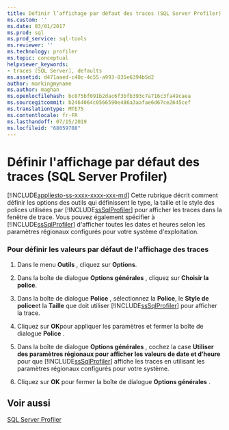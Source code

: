 ```yaml
---
title: Définir l’affichage par défaut des traces (SQL Server Profiler) | Microsoft Docs
ms.custom: ''
ms.date: 03/01/2017
ms.prod: sql
ms.prod_service: sql-tools
ms.reviewer: ''
ms.technology: profiler
ms.topic: conceptual
helpviewer_keywords:
- traces [SQL Server], defaults
ms.assetid: d471aaed-c40c-4c55-a993-835e6394b5d2
author: markingmyname
ms.author: maghan
ms.openlocfilehash: bc875bf091b2dac6f3bfb393c7a716c3fa49caea
ms.sourcegitcommit: b2464064c0566590e486a3aafae6d67ce2645cef
ms.translationtype: MTE75
ms.contentlocale: fr-FR
ms.lasthandoff: 07/15/2019
ms.locfileid: "68059708"
---
```

# <a name="set-trace-display-defaults-sql-server-profiler"></a>Définir l'affichage par défaut des traces (SQL Server Profiler)
[!INCLUDE[appliesto-ss-xxxx-xxxx-xxx-md](../../includes/appliesto-ss-xxxx-xxxx-xxx-md.md)]
  Cette rubrique décrit comment définir les options des outils qui définissent le type, la taille et le style des polices utilisées par [!INCLUDE[ssSqlProfiler](../../includes/sssqlprofiler-md.md)] pour afficher les traces dans la fenêtre de trace. Vous pouvez également spécifier à [!INCLUDE[ssSqlProfiler](../../includes/sssqlprofiler-md.md)] d'afficher toutes les dates et heures selon les paramètres régionaux configurés pour votre système d'exploitation.  
  
### <a name="to-set-trace-display-defaults"></a>Pour définir les valeurs par défaut de l'affichage des traces  
  
1.  Dans le menu **Outils** , cliquez sur **Options**.  
  
2.  Dans la boîte de dialogue **Options générales** , cliquez sur **Choisir la police**.  
  
3.  Dans la boîte de dialogue **Police** , sélectionnez la **Police**, le **Style de police**et la **Taille** que doit utiliser [!INCLUDE[ssSqlProfiler](../../includes/sssqlprofiler-md.md)] pour afficher la trace.  
  
4.  Cliquez sur **OK**pour appliquer les paramètres et fermer la boîte de dialogue **Police** .  
  
5.  Dans la boîte de dialogue **Options générales** , cochez la case **Utiliser des paramètres régionaux pour afficher les valeurs de date et d’heure** pour que [!INCLUDE[ssSqlProfiler](../../includes/sssqlprofiler-md.md)] affiche les traces en utilisant les paramètres régionaux configurés pour votre système.  
  
6.  Cliquez sur **OK** pour fermer la boîte de dialogue **Options générales** .  
  
## <a name="see-also"></a>Voir aussi  
 [SQL Server Profiler](../../tools/sql-server-profiler/sql-server-profiler.md)  
  
  
